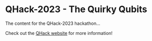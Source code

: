 # QHack-2023 - The Quirky Qubits
The content for the QHack-2023 hackathon...

Check out the [QHack website](https://qhack.ai/) for more information!
